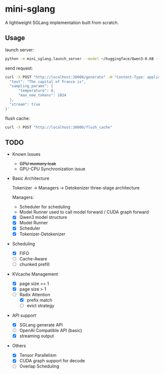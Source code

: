 # mini-sglang

A lightweight SGLang implementation built from scratch.

## Usage

launch server:

```bash
python -m mini_sglang.launch_server --model ~/huggingface/Qwen3-0.6B --gpu_memory_utilization 0.9 --log_level INFO --attention_backend fa3
```

send request:

```bash
curl -X POST "http://localhost:30000/generate" -H "Content-Type: application/json" -d '{
  "text": "The capital of France is",
  "sampling_params": {
      "temperature": 0,
      "max_new_tokens": 1024
  },
  "stream": true
}'
```

flush cache:

```bash
curl -X POST "http://localhost:30000/flush_cache"
```

## TODO

- Known Issues
  - ~~GPU memory leak~~
  - GPU-CPU Synchronization issue

- Basic Architecture

  Tokenizer -> Managers -> Detokenizer three-stage architecture

  Managers:
  - Scheduler for scheduling
  - Model Runner used to call model forward / CUDA graph forward

  - [x] Qwen3 model structure
  - [x] Model Runner
  - [x] Scheduler
  - [x] Tokenizer-Detokenizer

- Scheduling
  - [x] FIFO
  - [ ] Cache-Aware
  - [ ] chunked prefill

- KVcache Management
  - [x] page size == 1
  - [x] page size > 1
  - [ ] Radix Attention
    - [x] prefix match
    - [ ] evict strategy

- API support
  - [x] SGLang generate API
  - [ ] OpenAI Compatible API (basic)
  - [x] streaming output

- Others
  - [x] Tensor Parallelism
  - [x] CUDA graph support for decode
  - [ ] Overlap Scheduling
